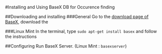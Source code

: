 #Installing and Using BaseX DB for Occurence finding

##Downloading and installing
###General
Go to the [download page of BaseX](http://basex.org/products/download/all-downloads/), download the 

###Linux Mint
In the terminal, type `sudo apt-get install basex` and follow the instructions

##Configuring
Run BaseX Server. (Linux Mint : `basexserver`)  